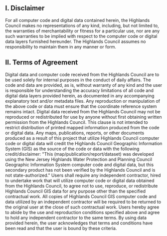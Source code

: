 ## I. Disclaimer

For all computer code and digital data contained herein, the Highlands Council makes no representations of any kind, including, but not limited to, the warranties of merchantability or fitness for a particular use, nor are any such warranties to be implied with respect to the computer code or digital data layers furnished hereunder. The Highlands Council assumes no responsibility to maintain them in any manner or form.


## II. Terms of Agreement

Digital data and computer code received from the Highlands Council are to be used solely for internal purposes in the conduct of daily affairs. The code and data are provided, as is, without warranty of any kind and the user is responsible for understanding the accuracy limitations of all code and digital data layers provided herein, as documented in any accompanying explanatory text and/or metadata files. Any reproduction or manipulation of the above code or data must ensure that the coordinate reference system remains intact. Digital data received from the Highlands Council may not be reproduced or redistributed for use by anyone without first obtaining written permission from the Highlands Council. This clause is not intended to restrict distribution of printed mapped information produced from the code or digital data. Any maps, publications, reports, or other documents produced as a result of this project that utilize Highlands Council computer code or digital data will credit the Highlands Council Geographic Information System (GIS) as the source of the code or data with the following credit/disclaimer: "This (map/publication/report/dataset) was developed using the New Jersey Highlands Water Protection and Planning Council Geographic Information System computer code and digital data, but this secondary product has not been verified by the Highlands Council and is not state-authorized." Users shall require any independent contractor, hired to undertake work that will utilize computer code or digital data obtained from the Highlands Council, to agree not to use, reproduce, or redistribute Highlands Council GIS data for any purpose other than the specified contractual work. All copies of Highlands Council GIS computer code and data utilized by an independent contractor will be required to be returned to the original user at the close of such contractual work. Users hereby agree to abide by the use and reproduction conditions specified above and agree to hold any independent contractor to the same terms. By using data provided herein, the user acknowledges that terms and conditions have been read and that the user is bound by these criteria.

